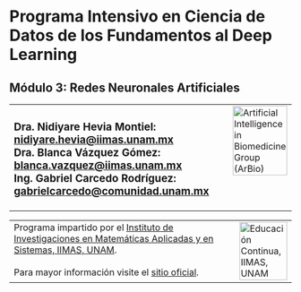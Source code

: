 # Programa Intensivo en Ciencia de Datos de los Fundamentos al Deep Learning

## Módulo 3: Redes Neuronales Artificiales 

<table>
  <tr>
    <td width="80%" valign="top">
      <!-- Content for Column 1 -->
      <h3>Dra. Nidiyare Hevia Montiel: <a href= "mailto:nidiyare.hevia@iimas.unam.mx">nidiyare.hevia@iimas.unam.mx</a> 
      <br>
      Dra. Blanca Vázquez Gómez: <a href= "mailto:blanca.vazquez@iimas.unam.mx">blanca.vazquez@iimas.unam.mx</a>
      <br>
      Ing. Gabriel Carcedo Rodríguez: <a href= "mailto:gabrielcarcedo@comunidad.unam.mx">gabrielcarcedo@comunidad.unam.mx</a> </h3>
    </td>
    <td width="20%" valign="top">
      <!-- Content for Column 2 -->
      <img src="https://arbioiimas.github.io/ArBio/images/logo_arbio.png" alt="Artificial Intelligence in Biomedicine Group (ArBio)" style="width:100%; height:auto;">
    </td>
  </tr>
</table>

<table>
  <tr>
    <td width="80%" valign="top">
      <!-- Content for Column 1 -->
      Programa impartido por el <a href="https://www.iimas.unam.mx/">Instituto de Investigaciones en Matemáticas Aplicadas y en Sistemas, IIMAS, UNAM</a>.
      <br>
      <br>
      Para mayor información visite el <a href="https://www.iimas.unam.mx/educacioncontinua/curso_deep_learning.html">sitio oficial</a>.
    </td>
    <td width="20%" valign="top">
      <!-- Content for Column 2 -->
      <img src="https://www.iimas.unam.mx/educacioncontinua/images/logo.svg" alt="Educación Continua, IIMAS, UNAM" style="width:100%; height:auto;">
    </td>
  </tr>
</table>
